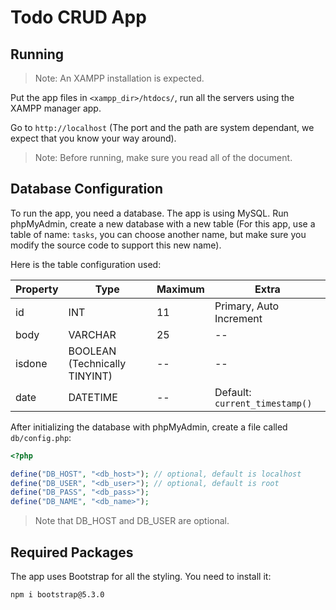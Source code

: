 # Todo CRUD App

## Running

> Note: An XAMPP installation is expected.

Put the app files in `<xampp_dir>/htdocs/`, run all the servers using the XAMPP manager app.

Go to `http://localhost` (The port and the path are system dependant, we expect that you know your way around).

> Note: Before running, make sure you read all of the document.

## Database Configuration

To run the app, you need a database. The app is using MySQL. Run phpMyAdmin, create a new database with a new table (For this app, use a table of name: `tasks`, you can choose another name, but make sure you modify the source code to support this new name).

Here is the table configuration used:

| Property | Type                          | Maximum | Extra                          |
| -------- | ----------------------------- | ------- | ------------------------------ |
| id       | INT                           | 11      | Primary, Auto Increment        |
| body     | VARCHAR                       | 25      | --                             |
| isdone   | BOOLEAN (Technically TINYINT) | --      | --                             |
| date     | DATETIME                      | --      | Default: `current_timestamp()` |

After initializing the database with phpMyAdmin, create a file called `db/config.php`:

```php
<?php

define("DB_HOST", "<db_host>"); // optional, default is localhost
define("DB_USER", "<db_user>"); // optional, default is root
define("DB_PASS", "<db_pass>");
define("DB_NAME", "<db_name>");
```

> Note that DB_HOST and DB_USER are optional.

## Required Packages

The app uses Bootstrap for all the styling. You need to install it:

```bash
npm i bootstrap@5.3.0
```
